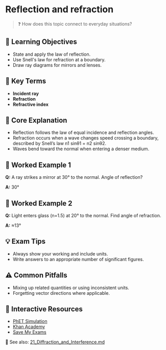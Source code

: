 # Reflection and refraction

> ❓ How does this topic connect to everyday situations?

<!--
Gamma Metadata:
Course: IGCSE Physics Year 10
Topic: Reflection and refraction
-->

## 🎯 Learning Objectives
- State and apply the law of reflection.
- Use Snell's law for refraction at a boundary.
- Draw ray diagrams for mirrors and lenses.

## 🔑 Key Terms
- **Incident ray**
- **Refraction**
- **Refractive index**

## 📘 Core Explanation
- Reflection follows the law of equal incidence and reflection angles.
- Refraction occurs when a wave changes speed crossing a boundary, described by Snell’s law n1 sinθ1 = n2 sinθ2.
- Waves bend toward the normal when entering a denser medium.

## 🧮 Worked Example 1
**Q:** A ray strikes a mirror at 30° to the normal. Angle of reflection?

**A:** 30°

## 🧮 Worked Example 2
**Q:** Light enters glass (n=1.5) at 20° to the normal. Find angle of refraction.

**A:** ≈13°

## 💡 Exam Tips
- Always show your working and include units.
- Write answers to an appropriate number of significant figures.

## ⚠️ Common Pitfalls
- Mixing up related quantities or using inconsistent units.
- Forgetting vector directions where applicable.

## 🔗 Interactive Resources
- [PhET Simulation](https://phet.colorado.edu/en/simulation/bending-light)
- [Khan Academy](https://www.khanacademy.org/science/physics)
- [Save My Exams](https://www.savemyexams.co.uk/)

📎 See also: [21_Diffraction_and_Interference.md](21_Diffraction_and_Interference.md)
